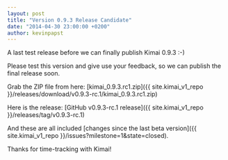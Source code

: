 ```yaml
---
layout: post
title: "Version 0.9.3 Release Candidate"
date: "2014-04-30 23:00:00 +0200"
author: kevinpapst
---
```


A last test release before we can finally publish Kimai 0.9.3 :-)

Please test this version and give use your feedback, so we can publish the final release soon.

Grab the ZIP file from here: [kimai_0.9.3.rc1.zip]({{ site.kimai_v1_repo }}/releases/download/v0.9.3-rc.1/kimai_0.9.3.rc1.zip)

Here is the release: [GitHub v0.9.3-rc.1 release]({{ site.kimai_v1_repo }}/releases/tag/v0.9.3-rc.1)

And these are all included [changes since the last beta version]({{ site.kimai_v1_repo }}/issues?milestone=1&state=closed).

Thanks for time-tracking with Kimai!
